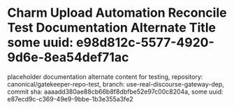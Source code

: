 # Charm Upload Automation Reconcile Test Documentation Alternate Title some uuid: e98d812c-5577-4920-9d6e-8ea54def71ac
 placeholder documentation alternate content for testing,  repository: canonical/gatekeeper-repo-test,  branch: use-real-discourse-gateway-dep,  commit sha: aaaadd380ae88cb66b8f8dbfbe52e97c00c8204a,  some uuid: e87ecd9c-c369-49e9-9bbe-1b3e355a3fe2
